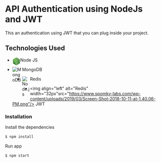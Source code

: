 # API Authentication using NodeJs and JWT

This an authentication using JWT that you can plug inside your project.

## Technologies Used

- <img align="left" alt="Node.js" width="26px" src="https://raw.githubusercontent.com/github/explore/80688e429a7d4ef2fca1e82350fe8e3517d3494d/topics/nodejs/nodejs.png" /> Node JS

- <img align="left" alt="MongoDB" width="32px" src="https://cdn.iconscout.com/icon/free/png-256/mongodb-3-1175138.png" /> MongoDB

- <img align="left" alt="Node.js" width="26px" src="https://cdn.iconscout.com/icon/free/png-256/redis-83994.png" /> Redis

- <img align="left" alt="Redis" width="32px"src="https://www.spomky-labs.com/wp-content/uploads/2019/03/Screen-Shot-2018-10-11-at-1.40.06-PM.png"/> JWT

### Installation

Install the dependencies

```sh
$ npm install
```

Run app

```sh
$ npm start
```
